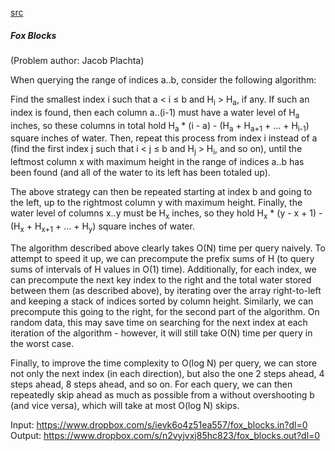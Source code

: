 [src](https://www.facebook.com/notes/facebook-hacker-cup/hacker-cup-final-round-solutions/1080127472003153)

##### Fox Blocks

(Problem author: Jacob Plachta)

When querying the range of indices a..b, consider the following algorithm:

Find the smallest index i such that a < i ≤ b and H<sub>i</sub> > H<sub>a</sub>, if any. If such an index is found, then each column a..(i-1) must have a water level of H<sub>a</sub> inches, so these columns in total hold H<sub>a</sub> * (i - a) - (H<sub>a</sub> + H<sub>a+1</sub> + ... + H<sub>i-1</sub>) square inches of water. Then, repeat this process from index i instead of a (find the first index j such that i < j ≤ b and H<sub>j</sub> > H<sub>i</sub>, and so on), until the leftmost column x with maximum height in the range of indices a..b has been found (and all of the water to its left has been totaled up).

The above strategy can then be repeated starting at index b and going to the left, up to the rightmost column y with maximum height. Finally, the water level of columns x..y must be H<sub>x</sub> inches, so they hold H<sub>x</sub> * (y - x + 1) - (H<sub>x</sub> + H<sub>x+1</sub> + ... + H<sub>y</sub>) square inches of water.

The algorithm described above clearly takes O(N) time per query naively. To attempt to speed it up, we can precompute the prefix sums of H (to query sums of intervals of H values in O(1) time). Additionally, for each index, we can precompute the next key index to the right and the total water stored between them (as described above), by iterating over the array right-to-left and keeping a stack of indices sorted by column height. Similarly, we can precompute this going to the right, for the second part of the algorithm. On random data, this may save time on searching for the next index at each iteration of the algorithm - however, it will still take O(N) time per query in the worst case.

Finally, to improve the time complexity to O(log N) per query, we can store not only the next index (in each direction), but also the one 2 steps ahead, 4 steps ahead, 8 steps ahead, and so on. For each query, we can then repeatedly skip ahead as much as possible from a without overshooting b (and vice versa), which will take at most O(log N) skips.

Input: https://www.dropbox.com/s/ievk6o4z51ea557/fox_blocks.in?dl=0
Output: https://www.dropbox.com/s/n2vyjvxj85hc823/fox_blocks.out?dl=0
